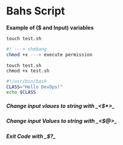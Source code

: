 # Bahs Script

__Example of ($ and Input) variables__

```
touch test.sh
```
```bash
#! ---> shebang
chmod +x ---> execute permission
```
```
touch test.sh
chmod +x test.sh
```
```bash
#!/usr/bin/bash
CLASS="Hello DevOps!"
echo $CLASS
```







##### **Change input vlaues to string with _**<$*>**_**


##### **Change input Values to string with _**<$@>**_**


##### **Exit Code with _**$?**_**



